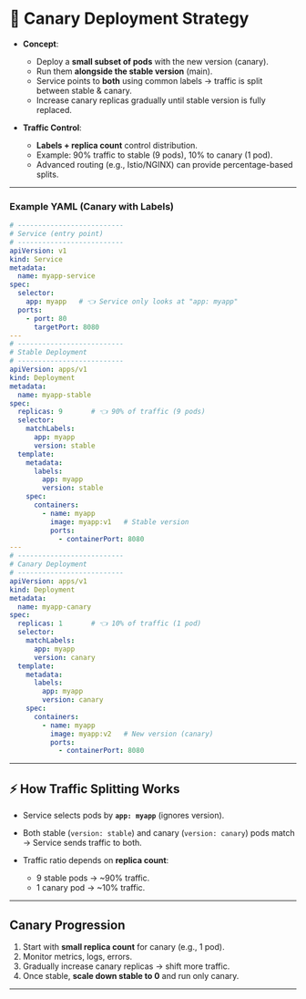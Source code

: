 # 📌 Canary Deployment Strategy

* **Concept**:

  * Deploy a **small subset of pods** with the new version (canary).
  * Run them **alongside the stable version** (main).
  * Service points to **both** using common labels → traffic is split between stable & canary.
  * Increase canary replicas gradually until stable version is fully replaced.
* **Traffic Control**:

  * **Labels + replica count** control distribution.
  * Example: 90% traffic to stable (9 pods), 10% to canary (1 pod).
  * Advanced routing (e.g., Istio/NGINX) can provide percentage-based splits.

---

### Example YAML (Canary with Labels)

```yaml
# --------------------------
# Service (entry point)
# --------------------------
apiVersion: v1
kind: Service
metadata:
  name: myapp-service
spec:
  selector:
    app: myapp   # 👈 Service only looks at "app: myapp"
  ports:
    - port: 80
      targetPort: 8080
---
# --------------------------
# Stable Deployment
# --------------------------
apiVersion: apps/v1
kind: Deployment
metadata:
  name: myapp-stable
spec:
  replicas: 9       # 👈 90% of traffic (9 pods)
  selector:
    matchLabels:
      app: myapp
      version: stable
  template:
    metadata:
      labels:
        app: myapp
        version: stable
    spec:
      containers:
        - name: myapp
          image: myapp:v1   # Stable version
          ports:
            - containerPort: 8080
---
# --------------------------
# Canary Deployment
# --------------------------
apiVersion: apps/v1
kind: Deployment
metadata:
  name: myapp-canary
spec:
  replicas: 1       # 👈 10% of traffic (1 pod)
  selector:
    matchLabels:
      app: myapp
      version: canary
  template:
    metadata:
      labels:
        app: myapp
        version: canary
    spec:
      containers:
        - name: myapp
          image: myapp:v2   # New version (canary)
          ports:
            - containerPort: 8080
```

---

## ⚡ How Traffic Splitting Works

* Service selects pods by **`app: myapp`** (ignores version).
* Both stable (`version: stable`) and canary (`version: canary`) pods match → Service sends traffic to both.
* Traffic ratio depends on **replica count**:

  * 9 stable pods → ~90% traffic.
  * 1 canary pod → ~10% traffic.

---

## Canary Progression

1. Start with **small replica count** for canary (e.g., 1 pod).
2. Monitor metrics, logs, errors.
3. Gradually increase canary replicas → shift more traffic.
4. Once stable, **scale down stable to 0** and run only canary.

---
